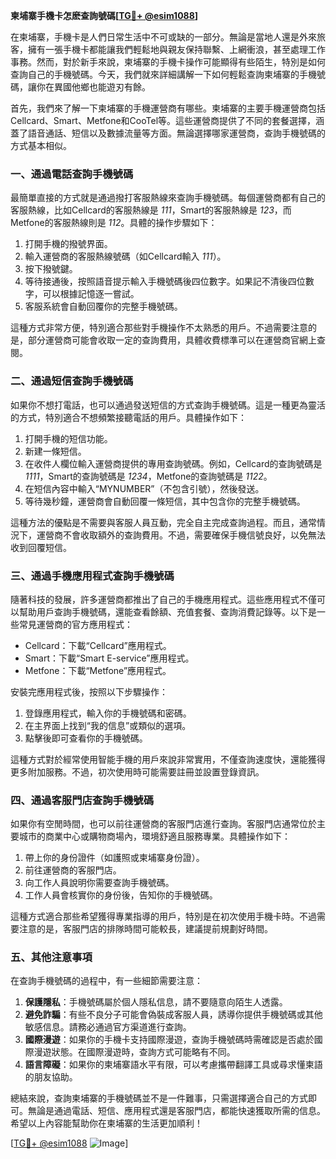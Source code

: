 **柬埔寨手機卡怎麽查詢號碼[[TG💪+ @esim1088](https://t.me/s/esim1088)]**

在柬埔寨，手機卡是人們日常生活中不可或缺的一部分。無論是當地人還是外來旅客，擁有一張手機卡都能讓我們輕鬆地與親友保持聯繫、上網衝浪，甚至處理工作事務。然而，對於新手來說，柬埔寨的手機卡操作可能顯得有些陌生，特別是如何查詢自己的手機號碼。今天，我們就來詳細講解一下如何輕鬆查詢柬埔寨的手機號碼，讓你在異國他鄉也能遊刃有餘。

首先，我們來了解一下柬埔寨的手機運營商有哪些。柬埔寨的主要手機運營商包括Cellcard、Smart、Metfone和CooTel等。這些運營商提供了不同的套餐選擇，涵蓋了語音通話、短信以及數據流量等方面。無論選擇哪家運營商，查詢手機號碼的方式基本相似。

### **一、通過電話查詢手機號碼**

最簡單直接的方式就是通過撥打客服熱線來查詢手機號碼。每個運營商都有自己的客服熱線，比如Cellcard的客服熱線是 *111*，Smart的客服熱線是 *123*，而Metfone的客服熱線則是 *112*。具體的操作步驟如下：

1. 打開手機的撥號界面。
2. 輸入運營商的客服熱線號碼（如Cellcard輸入 *111*）。
3. 按下撥號鍵。
4. 等待接通後，按照語音提示輸入手機號碼後四位數字。如果記不清後四位數字，可以根據記憶逐一嘗試。
5. 客服系統會自動回覆你的完整手機號碼。

這種方式非常方便，特別適合那些對手機操作不太熟悉的用戶。不過需要注意的是，部分運營商可能會收取一定的查詢費用，具體收費標準可以在運營商官網上查閱。

### **二、通過短信查詢手機號碼**

如果你不想打電話，也可以通過發送短信的方式查詢手機號碼。這是一種更為靈活的方式，特別適合不想頻繁接聽電話的用戶。具體操作如下：

1. 打開手機的短信功能。
2. 新建一條短信。
3. 在收件人欄位輸入運營商提供的專用查詢號碼。例如，Cellcard的查詢號碼是 *1111*，Smart的查詢號碼是 *1234*，Metfone的查詢號碼是 *1122*。
4. 在短信內容中輸入“MYNUMBER”（不包含引號），然後發送。
5. 等待幾秒鐘，運營商會自動回覆一條短信，其中包含你的完整手機號碼。

這種方法的優點是不需要與客服人員互動，完全自主完成查詢過程。而且，通常情況下，運營商不會收取額外的查詢費用。不過，需要確保手機信號良好，以免無法收到回覆短信。

### **三、通過手機應用程式查詢手機號碼**

隨著科技的發展，許多運營商都推出了自己的手機應用程式。這些應用程式不僅可以幫助用戶查詢手機號碼，還能查看餘額、充值套餐、查詢消費記錄等。以下是一些常見運營商的官方應用程式：

- Cellcard：下載“Cellcard”應用程式。
- Smart：下載“Smart E-service”應用程式。
- Metfone：下載“Metfone”應用程式。

安裝完應用程式後，按照以下步驟操作：

1. 登錄應用程式，輸入你的手機號碼和密碼。
2. 在主界面上找到“我的信息”或類似的選項。
3. 點擊後即可查看你的手機號碼。

這種方式對於經常使用智能手機的用戶來說非常實用，不僅查詢速度快，還能獲得更多附加服務。不過，初次使用時可能需要註冊並設置登錄資訊。

### **四、通過客服門店查詢手機號碼**

如果你有空閒時間，也可以前往運營商的客服門店進行查詢。客服門店通常位於主要城市的商業中心或購物商場內，環境舒適且服務專業。具體操作如下：

1. 帶上你的身份證件（如護照或柬埔寨身份證）。
2. 前往運營商的客服門店。
3. 向工作人員說明你需要查詢手機號碼。
4. 工作人員會核實你的身份後，告知你的手機號碼。

這種方式適合那些希望獲得專業指導的用戶，特別是在初次使用手機卡時。不過需要注意的是，客服門店的排隊時間可能較長，建議提前規劃好時間。

### **五、其他注意事項**

在查詢手機號碼的過程中，有一些細節需要注意：

1. **保護隱私**：手機號碼屬於個人隱私信息，請不要隨意向陌生人透露。
2. **避免詐騙**：有些不良分子可能會偽裝成客服人員，誘導你提供手機號碼或其他敏感信息。請務必通過官方渠道進行查詢。
3. **國際漫遊**：如果你的手機卡支持國際漫遊，查詢手機號碼時需確認是否處於國際漫遊狀態。在國際漫遊時，查詢方式可能略有不同。
4. **語言障礙**：如果你的柬埔寨語水平有限，可以考慮攜帶翻譯工具或尋求懂柬語的朋友協助。

總結來說，查詢柬埔寨的手機號碼並不是一件難事，只需選擇適合自己的方式即可。無論是通過電話、短信、應用程式還是客服門店，都能快速獲取所需的信息。希望以上內容能幫助你在柬埔寨的生活更加順利！

[[TG💪+ @esim1088](https://t.me/s/esim1088) ![Image](https://i.postimg.cc/4NQfJmqS/Snipaste-2025-05-13-00-14-12.png)]